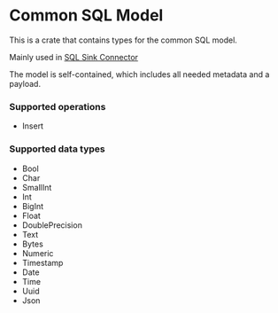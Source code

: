 # Common SQL Model
This is a crate that contains types for the common SQL model.

Mainly used in [SQL Sink Connector](../../sinks/sql/README.md) 

The model is self-contained, which includes all needed metadata and a payload.

### Supported operations
 - Insert

### Supported data types
- Bool 
- Char 
- SmallInt 
- Int 
- BigInt
- Float 
- DoublePrecision
- Text
- Bytes
- Numeric
- Timestamp
- Date
- Time
- Uuid 
- Json